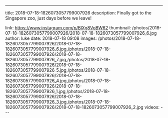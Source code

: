 ---
title: 2018-07-18-1826073057799007926
description: Finally got to the Singapore zoo, just days before we leave!

link: https://www.instagram.com/p/BlXg8VoBW62
thumbnail: /photos/2018-07-18-1826073057799007926/2018-07-18-1826073057799007926_6.jpg
author: luke
date: 2018-07-18 09:08
images: /photos/2018-07-18-1826073057799007926/2018-07-18-1826073057799007926_6.jpg,/photos/2018-07-18-1826073057799007926/2018-07-18-1826073057799007926_7.jpg,/photos/2018-07-18-1826073057799007926/2018-07-18-1826073057799007926_5.jpg,/photos/2018-07-18-1826073057799007926/2018-07-18-1826073057799007926_4.jpg,/photos/2018-07-18-1826073057799007926/2018-07-18-1826073057799007926_1.jpg,/photos/2018-07-18-1826073057799007926/2018-07-18-1826073057799007926_3.jpg,/photos/2018-07-18-1826073057799007926/2018-07-18-1826073057799007926_2.jpg
videos: ---
